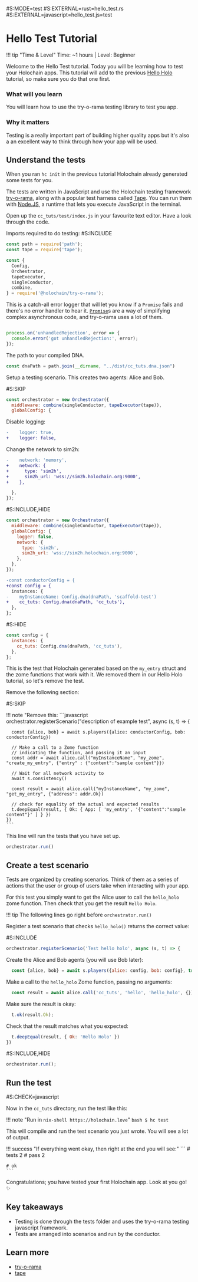 \#S:MODE=test
\#S:EXTERNAL=rust=hello_test.rs
\#S:EXTERNAL=javascript=hello_test.js=test
# Hello Test Tutorial

!!! tip "Time & Level"
    Time: ~1 hours | Level: Beginner

Welcome to the Hello Test tutorial. Today you will be learning how to test your Holochain apps. This tutorial will add to the previous [Hello Holo](../hello_holo) tutorial, so make sure you do that one first.

### What will you learn
You will learn how to use the try-o-rama testing library to test you app.

### Why it matters
Testing is a really important part of building higher quality apps but it's also a an excellent way to think through how your app will be used.


## Understand the tests

When you ran `hc init` in the previous tutorial Holochain already generated some tests for you.

The tests are written in JavaScript and use the Holochain testing framework [try-o-rama](https://github.com/holochain/try-o-rama), along with a popular test harness called [Tape](https://github.com/substack/tape). You can run them with [Node.JS](https://nodejs.org/en/), a runtime that lets you execute JavaScript in the terminal.

Open up the `cc_tuts/test/index.js` in your favourite text editor. Have a look through the code.

Imports required to do testing:
\#S:INCLUDE
```javascript
const path = require('path');
const tape = require('tape');

const {
  Config,
  Orchestrator,
  tapeExecutor,
  singleConductor,
  combine,
} = require('@holochain/try-o-rama');
```

This is a catch-all error logger that will let you know if a `Promise` fails and there's no error handler to hear it. [`Promise`](https://developer.mozilla.org/en-US/docs/Web/JavaScript/Reference/Global_Objects/Promise)s are a way of simplifying complex asynchronous code, and try-o-rama uses a lot of them.

```javascript

process.on('unhandledRejection', error => {
  console.error('got unhandledRejection:', error);
});

```

The path to your compiled DNA.

```javascript
const dnaPath = path.join(__dirname, "../dist/cc_tuts.dna.json")
```

Setup a testing scenario.
This creates two agents: Alice and Bob.

\#S:SKIP

```javascript
const orchestrator = new Orchestrator({
  middleware: combine(singleConductor, tapeExecutor(tape)),
  globalConfig: {
```
Disable logging:
```diff
-    logger: true,
+    logger: false,
```
Change the network to sim2h:
```diff
-    network: 'memory',  
+    network: {
+      type: 'sim2h',
+      sim2h_url: 'wss://sim2h.holochain.org:9000',
+    },
```
```javascript
  },
});
```

\#S:INCLUDE,HIDE
```javascript
const orchestrator = new Orchestrator({
  middleware: combine(singleConductor, tapeExecutor(tape)),
  globalConfig: {
    logger: false,
    network: {
      type: 'sim2h',
      sim2h_url: 'wss://sim2h.holochain.org:9000',
    },
  },
});
```
```diff
-const conductorConfig = {
+const config = {
  instances: {
-    myInstanceName: Config.dna(dnaPath, 'scaffold-test')
+    cc_tuts: Config.dna(dnaPath, 'cc_tuts'),
  },
};
```
\#S:HIDE
```javascript
const config = {
  instances: {
    cc_tuts: Config.dna(dnaPath, 'cc_tuts'),
  },
};

```
This is the test that Holochain generated based on the `my_entry` struct and the zome functions that work with it. We removed them in our Hello Holo tutorial, so let's remove the test.

Remove the following section:

\#S:SKIP

!!! note "Remove this:
    ```javascript
    orchestrator.registerScenario("description of example test", async (s, t) => {

      const {alice, bob} = await s.players({alice: conductorConfig, bob: conductorConfig})

      // Make a call to a Zome function
      // indicating the function, and passing it an input
      const addr = await alice.call("myInstanceName", "my_zome", "create_my_entry", {"entry" : {"content":"sample content"}})

      // Wait for all network activity to
      await s.consistency()

      const result = await alice.call("myInstanceName", "my_zome", "get_my_entry", {"address": addr.Ok})

      // check for equality of the actual and expected results
      t.deepEqual(result, { Ok: { App: [ 'my_entry', '{"content":"sample content"}' ] } })
    })
    ```

This line will run the tests that you have set up.

```javascript
orchestrator.run()
```

## Create a test scenario

Tests are organized by creating scenarios. Think of them as a series of actions that the user or group of users take when interacting with your app.

For this test you simply want to get the Alice user to call the `hello_holo` zome function. Then check that you get the result `Hello Holo`.

!!! tip 
    The following lines go right before `orchestrator.run()`


Register a test scenario that checks `hello_holo()` returns the correct value:

\#S:INCLUDE
```javascript
orchestrator.registerScenario('Test hello holo', async (s, t) => {
```
Create the Alice and Bob agents (you will use Bob later):
```javascript
  const {alice, bob} = await s.players({alice: config, bob: config}, true);
```
Make a call to the `hello_holo` Zome function, passing no arguments:
```javascript
  const result = await alice.call('cc_tuts', 'hello', 'hello_holo', {});
```

Make sure the result is okay:

```javascript
  t.ok(result.Ok);
```

Check that the result matches what you expected:

```javascript
  t.deepEqual(result, { Ok: 'Hello Holo' })
})
```
\#S:INCLUDE,HIDE
```javascript
orchestrator.run();
```
## Run the test

\#S:CHECK=javascript

Now in the `cc_tuts` directory, run the test like this:

!!! note "Run in `nix-shell https://holochain.love`"
    ```bash
    $ hc test
    ```

This will compile and run the test scenario you just wrote. You will see a lot of output. 

!!! success "If everything went okay, then right at the end you will see:"
    ```
    # tests 2
    # pass  2

    # ok
    ```

Congratulations; you have tested your first Holochain app. Look at you go! :sparkles: 

## Key takeaways
- Testing is done through the tests folder and uses the try-o-rama testing javascript framework.
- Tests are arranged into scenarios and run by the conductor.

## Learn more
- [try-o-rama](https://github.com/holochain/try-o-rama)
- [tape](https://github.com/substack/tape)
